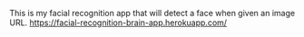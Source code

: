 This is my facial recognition app that will detect a face when given an image URL. https://facial-recognition-brain-app.herokuapp.com/

